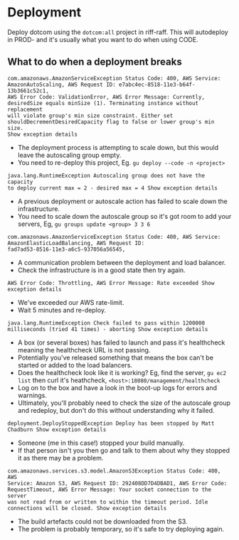 # Deployment

Deploy dotcom using the `dotcom:all` project in riff-raff. This will autodeploy in PROD- and it's usually what you want to do when using CODE.

## What to do when a deployment breaks

```
com.amazonaws.AmazonServiceException Status Code: 400, AWS Service:
AmazonAutoScaling, AWS Request ID: e7abc4ec-8518-11e3-b64f-13b3661c52c1,
AWS Error Code: ValidationError, AWS Error Message: Currently,
desiredSize equals minSize (1). Terminating instance without replacement
will violate group's min size constraint. Either set
shouldDecrementDesiredCapacity flag to false or lower group's min size.
Show exception details
```

- The deployment process is attempting to scale down, but this would leave the autoscaling group empty.
- You need to re-deploy this project, Eg. `gu deploy --code -n <project>`

```
java.lang.RuntimeException Autoscaling group does not have the capacity
to deploy current max = 2 - desired max = 4 Show exception details
```

- A previous deployment or autoscale action has failed to scale down the infrastructure.
- You need to scale down the autoscale group so it's got room to add your servers, Eg, `gu groups update <group> 3 3 6`

```
com.amazonaws.AmazonServiceException Status Code: 400, AWS Service:
AmazonElasticLoadBalancing, AWS Request ID:
fad7ad53-8516-11e3-a6c5-937056a56545,
```

- A communication problem between the deployment and load balancer.
- Check the infrastructure is in a good state then try again.

```
AWS Error Code: Throttling, AWS Error Message: Rate exceeded Show
exception details
```

- We've exceeded our AWS rate-limit.
- Wait 5 minutes and re-deploy.

```
java.lang.RuntimeException Check failed to pass within 1200000
milliseconds (tried 41 times) - aborting Show exception details
```

- A box (or several boxes) has failed to launch and pass it's healthcheck meaning the healthcheck URL is not passing.
- Potentially you've released something that means the box can't be
  started or added to the load balancers. 
- Does the healthcheck look like it is working? Eg, find the server, `gu ec2 list` then curl it's heathcheck, `<host>:18080/management/healthcheck` 
- Log on to the box and have a look in the boot-up logs for errors and warnings.
- Ultimately, you'll probably need to check the size of the autoscale group and
  redeploy, but don't do this without understanding why it failed.

```
deployment.DeployStoppedException Deploy has been stopped by Matt
Chadburn Show exception details
```

- Someone (me in this case!) stopped your build manually.
- If that person isn't you then go and talk to them about why they stopped it as there may be a problem.

```
com.amazonaws.services.s3.model.AmazonS3Exception Status Code: 400, AWS
Service: Amazon S3, AWS Request ID: 292408DD7D4DBAD1, AWS Error Code:
RequestTimeout, AWS Error Message: Your socket connection to the server
was not read from or written to within the timeout period. Idle
connections will be closed. Show exception details
```

- The build artefacts could not be downloaded from the S3.
- The problem is probably temporary, so it's safe to try deploying again.


